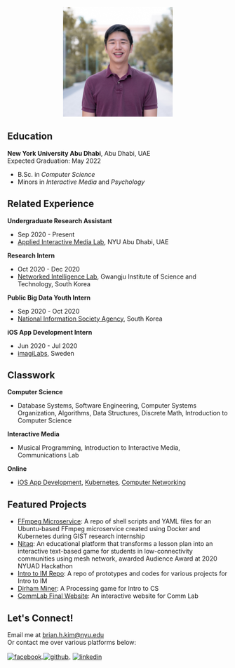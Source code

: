 <p style = "text-align:center;">
  <img src="photo.jpg" alt="me" width="250" height="250">
</p>

## Education
**New York University Abu Dhabi**, Abu Dhabi, UAE <br/>
Expected Graduation: May 2022 <br/>
* B.Sc. in *Computer Science* <br/>
* Minors in *Interactive Media* and *Psychology*

## Related Experience
**Undergraduate Research Assistant**
* Sep 2020 - Present
* [Applied Interactive Media Lab](https://wp.nyu.edu/aimlab/), NYU Abu Dhabi, UAE

**Research Intern**
* Oct 2020 - Dec 2020
* [Networked Intelligence Lab](https://nm.gist.ac.kr/), Gwangju Institute of Science and Technology, South Korea

**Public Big Data Youth Intern**
* Sep 2020 - Oct 2020
* [National Information Society Agency](https://www.nia.or.kr/site/nia_kor/main.do), South Korea

**iOS App Development Intern**
* Jun 2020 - Jul 2020
* [imagiLabs](https://imagilabs.com/), Sweden

## Classwork
**Computer Science**
* Database Systems, Software Engineering, Computer Systems Organization, Algorithms, Data Structures, Discrete Math, Introduction to Computer Science <br/>

**Interactive Media**
* Musical Programming, Introduction to Interactive Media, Communications Lab

**Online**
* [iOS App Development](https://www.udemy.com/course/ios-13-app-development-bootcamp/), [Kubernetes](https://www.educative.io/courses/practical-guide-to-kubernetes), [Computer Networking](https://www.educative.io/courses/grokking-computer-networking)

## Featured Projects
- [FFmpeg Microservice](https://github.com/briankim113/gist-internship): A repo of shell scripts and YAML files for an Ubuntu-based FFmpeg microservice created using Docker and Kubernetes during GIST research internship <br/>
- [Nitaq](https://github.com/nyuad-hackathon-2020/nitaq): An educational platform that transforms a lesson plan into an interactive text-based game for students in low-connectivity communities using mesh network, awarded Audience Award at 2020 NYUAD Hackathon <br/>
- [Intro to IM Repo](https://github.com/briankim113/Introduction-to-Interactive-Media): A repo of prototypes and codes for various projects for Intro to IM <br/>
- [Dirham Miner](https://github.com/briankim113/introfinal): A Processing game for Intro to CS <br/>
- [CommLab Final Website](http://hk247.nyuadim.com/index.html): An interactive website for Comm Lab


## Let's Connect!
Email me at brian.h.kim@nyu.edu <br/>
Or contact me over various platforms below:

<p float="left">
  <a href="http://www.facebook.com/briankim113">
    <img src="https://image.flaticon.com/icons/png/512/25/25187.png" alt="facebook" width="30" height="30" style="vertical-align:middle">
  </a>
  <a href="http://www.github.com/briankim113">
    <img src="https://cdn.freebiesupply.com/logos/large/2x/github-icon-1-logo-png-transparent.png" alt="github" width="30" height="30" style="vertical-align:middle">
  </a>
  <a href="https://www.linkedin.com/in/brian-kim-44a664198/">
    <img src="https://image.flaticon.com/icons/png/512/49/49656.png" alt="linkedin" width="28" height="28" style="padding-left:5px; vertical-align:middle">
  </a>
</p>
